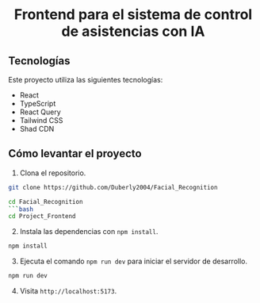 <h1 align="center">Frontend para el sistema de control de asistencias con IA</h1>

## Tecnologías

Este proyecto utiliza las siguientes tecnologías:

- React 
- TypeScript
- React Query
- Tailwind CSS
- Shad CDN

## Cómo levantar el proyecto

1. Clona el repositorio.
```bash
git clone https://github.com/Duberly2004/Facial_Recognition
```
```bash
cd Facial_Recognition
```bash
cd Project_Frontend
```
2. Instala las dependencias con `npm install`.
```bash
npm install
```
3. Ejecuta el comando `npm run dev` para iniciar el servidor de desarrollo.
```bash
npm run dev
```
4. Visita `http://localhost:5173`.